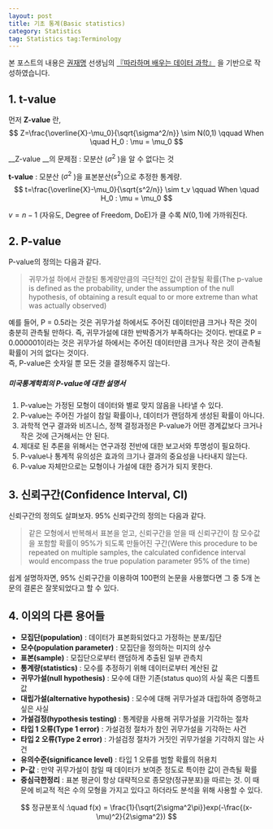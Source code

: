 ```yaml
---
layout: post
title: 기초 통계(Basic statistics)
category: Statistics
tag: Statistics	tag:Terminology
---
```




본 포스트의 내용은 [권재명](https://dataninja.me/) 선생님의 [『따라하며 배우는 데이터 과학』](http://www.yes24.com/Product/Goods/44184320) 을  기반으로 작성하였습니다.

## 1. t-value

먼저 __Z-value__ 란, 
$$
Z=\frac{\overline{X}-\mu_0}{\sqrt{\sigma^2/n}} \sim N(0,1) \qquad When \quad H_0 : \mu = \mu_0
$$

__Z-value __의 문제점 : 모분산 (${\sigma^2}$ )을 알 수 없다는 것

__t-value__ : 모분산 (${\sigma^2}$ )을 표본분산($s^2$)으로 추정한 통계량.
$$
t=\frac{\overline{X}-\mu_0}{\sqrt{s^2/n}} \sim t_v \qquad When \quad H_0 : \mu = \mu_0
$$

$v = n-1$ (자유도, Degree of Freedom, DoE)가 클 수록 $N(0,1)$에 가까워진다.

 

## 2. P-value

P-value의 정의는 다음과 같다.

> 귀무가설 하에서 관찰된 통계량만큼의 극단적인 값이 관찰될 확률(The p-value is defined as the probability, under the assumption of the null hypothesis, of obtaining a result equal to or more extreme than what was actually observed)

예를 들어, P = 0.5라는 것은 귀무가설 하에서도 주어진 데이터만큼 크거나 작은 것이 충분히 관측될 만하다. 즉, 귀무가설에 대한 반박증거가 부족하다는 것이다. 반대로 P = 0.000001이라는 것은 귀무가설 하에서는 주어진 데이터만큼 크거나 작은 것이 관측될 확률이 거의 없다는 것이다.<br/>즉, P-value은 숫자일 뿐 모든 것을 결정해주지 않는다.

##### 미국통계학회의 P-value에 대한 설명서

1. P-value는 가정된 모형이 데이터와 별로 맞지 않음을 나타낼 수 있다.
2. P-value는 주어진 가설이 참일 확률이나, 데이터가 랜덤하게 생성된 확률이 아니다.
3. 과학적 연구 결과와 비즈니스, 정책 결정과정은 P-value가 어떤 경계값보다 크거나 작은 것에 근거해서는 안 된다.
4. 제대로 된 추론을 위해서는 연구과정 전반에 대한 보고서와 투명성이 필요하다.
5. P-value나 통계적 유의성은 효과의 크기나 결과의 중요성을 나타내지 않는다.
6. P-value 자체만으로는 모형이나 가설에 대한 증거가 되지 못한다.



## 3. 신뢰구간(Confidence Interval, CI)

신뢰구간의 정의도 살펴보자. 95% 신뢰구간의 정의는 다음과 같다.

> 같은 모형에서 반복해서 표본을 얻고, 신뢰구간을 얻을 때 신뢰구간이 참 모수값을 포함할 확률이 95%가 되도록 만들어진 구간(Were this procedure to be repeated on multiple samples, the calculated confidence interval would encompass the true population parameter 95% of the time)

쉽게 설명하자면, 95% 신뢰구간을 이용하여 100편의 논문을 사용했다면 그 중 5개 논문의 결론은 잘못되었다고 할 수 있다.



## 4. 이외의 다른 용어들

- __모집단(population)__ : 데이터가 표본화되었다고 가정하는 분포/집단
- __모수(population parameter)__ : 모집단을 정의하는 미지의 상수
- __표본(sample)__ : 모집단으로부터 랜덤하게 추출된 일부 관측치
- __통계량(statistics)__ : 모수를 추정하기 위해 데이터로부터 계산된 값
- __귀무가설(null hypothesis)__ : 모수에 대한 기존(status quo)의 사실 혹은 디폴트 값
- __대립가설(alternative hypothesis)__ : 모수에 대해 귀무가설과 대립하여 증명하고 싶은 사실
- __가설검정(hypothesis testing)__ : 통계량을 사용해 귀무가설을 기각하는 절차
- __타입 1 오류(Type 1 error)__ : 가설검정 절차가 참인 귀무가설을 기각하는 사건
- __타입 2 오류(Type 2 error)__ : 가설검정 절차가 거짓인 귀무가설을 기각하지 않는 사건
- __유의수준(significance level)__ : 타입 1 오류를 범할 확률의 허용치
- __P-값__ : 만약 귀무가설이 참일 때 데이터가 보여준 정도로 특이한 값이 관측될 확률
- __중심극한정리__ : 표본 평균이 항상 대략적으로 종모양(정규분포)을 따르는 것. 이 때문에 비교적 적은 수의 모형을 가지고 있다고 하더라도 분석을 위해 사용할 수 있다. 

$$
정규분포식 :\quad f(x) = \frac{1}{\sqrt{2\sigma^2\pi}}exp(-\frac{(x-\mu)^2}{2\sigma^2})
$$



